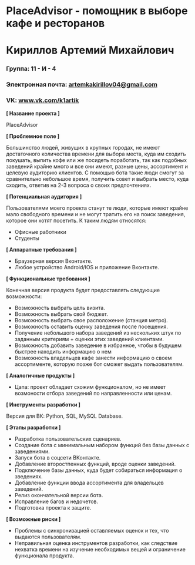 # PlaceAdvisor - помощник в выборе кафе и ресторанов

# Кириллов Артемий Михайлович

### Группа: 11 - И - 4
### Электронная почта: artemkakirillov04@gmail.com
### VK: www.vk.com/k1artik


**[ Название проекта ]**

PlaceAdvisor

**[ Проблемное поле ]**

Большинство людей, живущих в крупных городах, не имеют достаточного количества времени для выбора места, куда им сходить покушать, выпить кофе или же посидеть поработать, так как подобных заведений крайне много и все они имеют, разные цены, ассортимент и целевую аудиторию клиентов. С помощью бота такие люди смогут за сравнительно небольшое время, получить совет и выбрать место, куда сходить, ответив на 2-3 вопроса о своих предпочтениях.

**[ Потенциальная аудитория ]**

Пользователями моего проекта станут те люди, которые имеют крайне мало свободного времени и не могут тратить его на поиск заведения, которое они хотят посетить. К таким людям относятся:
*  Офисные работники
*  Студенты

**[ Аппаратные требования ]**

*  Браузерная версия Вконтакте.
*  Любое устройство Android/IOS и приложение Вконтакте.

**[ Функциональные требования ]**

Конечная версия продукта будет предоставлять следующие возможности:
*  Возможность выбрать цель визита.
*  Возможность выбрать свой бюджет.
*  Возможность выбрать свое расположение (станция метро).
*  Возможность оставить оценку заведения после посещения.
*  Получение небольшого набора заведений из нескольких штук по заданным критериям + оценки этих заведений клиентами.
*  Возможность добавить заведение в избранное, чтобы в будущем быстрее находить информацию о нем
*  Возможность владельцев кафе занести информацию о своем ассортименте, которую позже бот сможет выдать пользователям.


**[ Аналогичные продукты ]**

* Цапа: проект обладает схожим функционалом, но не имеет возмоности отбора заведений по направленности или ценам.


**[ Инструменты разработки ]**

Версия для ВК: Python, SQL, MySQL Database.

**[ Этапы разработки ]**

*  Разработка пользовательских сценариев.
*  Создание бота с минимальным набором функций без базы данных с заведениями.
*  Запуск бота в соцсети ВКонтакте.
*  Добавление второстпенных функций, вроде оценки заведений.
*  Подключение базы данных, куда будет собираться информация о зведениях.
*  Добавление функции ввода ассортимента для владельцев заведений.
*  Релиз окончательной версии бота.
*  Исправление багов и недочетов.
*  Подготовка проекта к защите.

**[ Возможные риски ]**

*  Проблемы с синхронизацией оставляемых оценок и тех, что выдаются пользователям.
*  Неправильная оценка инструментов разработки, как следствие нехватка времени на изучение необходимых вещей и ограничение функционала продукта.

